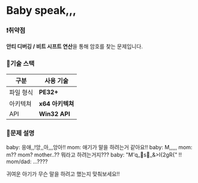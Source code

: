 # Baby speak,,,

### ❗취약점

**안티 디버깅 / 비트 시프트 연산**을 통해 암호를 찾는 문제입니다.


### 🧾기술 스택

| **구분** | **사용 기술** |
| --- | --- |
| 파일 형식 | **PE32+** |
| 아키텍쳐 | **x64 아키텍쳐** |
| API | **Win32 API** |


### 🔐문제 설명

baby: 응애,,!앙,,아,,,앙아!!
mom: 애기가 말을 하려는거 같아요!!
baby: M,,,,,
mom: m?? mom? mother..?? 뭐라고 하려는거지???
baby: "M'q_s_&>I{2gR{" !!
mom/dad: ...????

귀여운 아기가 무슨 말을 하려고 했는지 맞춰보세요!!